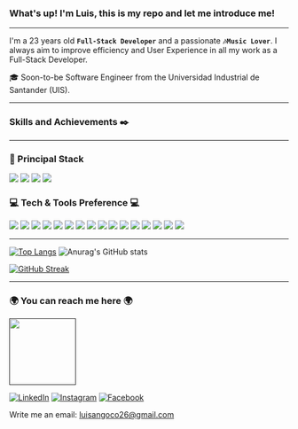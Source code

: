 ### What's up! I'm Luis, this is my repo and let me introduce me!

---

I'm a 23 years old **`Full-Stack Developer`** and a passionate **`🎶Music Lover`**. I always aim to improve efficiency and User Experience in all my work as a Full-Stack Developer.

  🎓 Soon-to-be Software Engineer from the Universidad Industrial de Santander (UIS).

---

### Skills and Achievements ✒️
 
---

### 🚀 Principal Stack

<p>
<img src="https://img.shields.io/badge/java-white?style=for-the-badge&logo=java&logoColor=4EA94B">
<img src="https://img.shields.io/badge/Springboot-green?style=for-the-badge&logo=springboot&logoColor=white">
<img src="https://img.shields.io/badge/-React-000000?style=for-the-badge&logo=react&logoColor=00c8ff">
<img src="https://img.shields.io/badge/-Typescript-3178C6?style=for-the-badge&logo=typescript&logoColor=ffffff">
</p>

### 💻 Tech & Tools Preference 💻


<img src = "https://img.shields.io/badge/-HTML5-E34F26?style=flat&logo=html5&logoColor=white"> <img src = "https://img.shields.io/badge/-CSS3-1572B6?style=flat&logo=css3&logoColor=white">
<img src="https://img.shields.io/badge/-Python-black?style=flat&logo=python&logoColor=white">
<img src="https://img.shields.io/badge/-Bootstrap-563D7C?style=flat&logo=bootstrap&logoColor=white">
<img src="https://img.shields.io/badge/-JavaScript-eed718?style=flat&logo=javascript&logoColor=ffffff">
<img src="https://img.shields.io/badge/-NextJs-fff?style=flat&logo=next.js&logoColor=000">
<img src="https://img.shields.io/badge/-MongoDB-4DB33D?style=flat&logo=mongodb&logoColor=FFFFFF">
<img src="https://img.shields.io/badge/-MySQL-F29111?style=flat&logo=mysql&logoColor=FFFFFF">
<img src="https://img.shields.io/badge/-NodeJs-3C873A?style=flat&logo=Node.js&logoColor=white">
<img src="https://img.shields.io/badge/-Progressive Web Apps-5A0FC8?style=flat">
<img src="http://img.shields.io/badge/-Git-F1502F?style=flat&logo=git&logoColor=FFFFFF">
<img src="http://img.shields.io/badge/-Github-000000?style=flat&logo=github&logoColor=FFFFFF">
<img src="http://img.shields.io/badge/-VS%20Code-007ACC?style=flat&logo=visual%20studio%20code&logoColor=white">
<img src="http://img.shields.io/badge/-Vercel-black?style=flat&logo=vercel&logoColor=white">
<img src="https://img.shields.io/badge/Linux-FCC624?style=flat&logo=linux&logoColor=black">
<img src="https://img.shields.io/badge/Postman-FF6C37?style=flat&logo=Postman&logoColor=white">
 
---

[![Top Langs](https://github-readme-stats.vercel.app/api/top-langs/?username=luis3132&show_icons=true&theme=dark)](https://github.com/anuraghazra/github-readme-stats)
![Anurag's GitHub stats](https://github-readme-stats.vercel.app/api?username=luis3132&show_icons=true&theme=dark)


[![GitHub Streak](http://github-readme-streak-stats.herokuapp.com?user=luis3132&theme=dark&background=DD272700&dates=00C4FF&border=E03C8A)](https://git.io/streak-stats)

---

### 🌍 You can reach me here 🌍

 <a href=""><img width="120" src="http://img.shields.io/badge/-Portfolio%20Website-ffffff?style=flat&logo=data%3Aimage%2Fpng%3Bbase64%2CiVBORw0KGgoAAAANSUhEUgAAABAAAAAQCAYAAAAf8%2F9hAAAABHNCSVQICAgIfAhkiAAAAAlwSFlzAAAAdgAAAHYBTnsmCAAAABl0RVh0U29mdHdhcmUAd3d3Lmlua3NjYXBlLm9yZ5vuPBoAAAEYSURBVDiNxdHNK4RRFMfxzzMzhVJeirKwIZKVyG4WY22nrCwoG%2FkHbGYzO%2FkfLKysZSHFgmxtKCJkNTLEyEtZTGPx3KnpaWSS8q3bOffcc37ndC7%2FTYRldKKCdMJ%2Bxwbm8QJ57GMOV5jFaRD5iXyEHZzjCb24D7bYhEAugwOsNpHciCiNa7wlHiYTE%2FSggHEM4CTEsynxMmAME8GfRg6D4f6Kh%2BDf1HdKBTsaio4xhAscYhH96K4Ty2IF64hqAo%2FoQitmsIV2tKCMEs7QFk4ae6jWBEpYwzAy%2BAh%2BIYzfh6nQoBUj2BSUsjjCe5jkUrzUIj7rdvAs%2Fuo7bIu%2F%2BzYTOtaohIQkVew2iC9EWEJHg8dmKP%2By7g%2F5Ahl%2FO9wcY8OAAAAAAElFTkSuQmCC&logoColor=white"></a>
</br>

[![LinkedIn](http://img.shields.io/badge/-LinkedIn-0077B5?style=flat&logo=linkedIn&logoColor=white)][linkedin]
[![Instagram](http://img.shields.io/badge/-Instagram-E4405F?style=flat&logo=instagram&logoColor=white)][instagram]
[![Facebook](http://img.shields.io/badge/Facebook-1877F2?style=flat&logo=facebook&logoColor=white)][facebook]
</br>

Write me an email: luisangoco26@gmail.com

</br>

[website]: 
[mail]:luisangoco26@gmail.com
[linkedin]: https://www.linkedin.com/in/luis-andres-gonzalez-corzo-354498238/
[instagram]: https://www.instagram.com/luisangonzalez26/
[facebook]: https://www.facebook.com/profile.php?id=100012628874924
